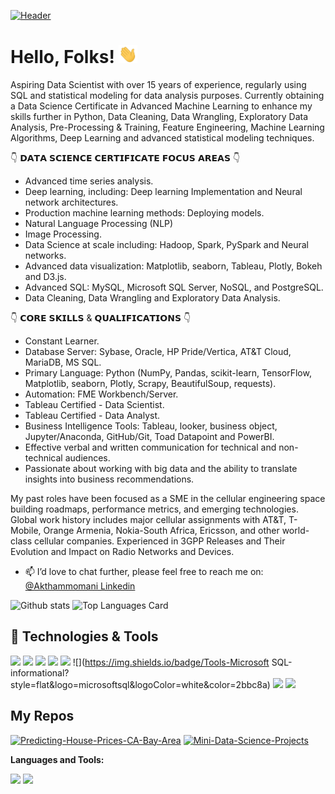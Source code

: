 
[![Header](https://raw.githubusercontent.com/akthammomani/akthammomani/master/Header_1.PNG "Header")](https://linkedin.com/in/akthammomani/)

# Hello, Folks! <img src="https://raw.githubusercontent.com/akthammomani/akthammomani/master/wave.gif" width="30px">



Aspiring Data Scientist with over 15 years of experience, regularly using SQL and statistical modeling for data analysis purposes. Currently obtaining a Data Science Certificate in Advanced Machine Learning to enhance my skills further in Python, Data Cleaning, Data Wrangling, Exploratory Data Analysis, Pre-Processing & Training, Feature Engineering, Machine Learning Algorithms, Deep Learning and advanced statistical modeling techniques.

👇 𝗗𝗔𝗧𝗔 𝗦𝗖𝗜𝗘𝗡𝗖𝗘 𝗖𝗘𝗥𝗧𝗜𝗙𝗜𝗖𝗔𝗧𝗘 𝗙𝗢𝗖𝗨𝗦 𝗔𝗥𝗘𝗔𝗦 👇
  * Advanced time series analysis.
  * Deep learning, including: Deep learning Implementation and Neural network architectures.
  * Production machine learning methods: Deploying models.
  * Natural Language Processing (NLP)
  * Image Processing.
  * Data Science at scale including: Hadoop, Spark, PySpark and Neural networks.
  * Advanced data visualization: Matplotlib, seaborn, Tableau, Plotly, Bokeh and D3.js.
  * Advanced SQL: MySQL, Microsoft SQL Server, NoSQL, and PostgreSQL.
  * Data Cleaning, Data Wrangling and Exploratory Data Analysis.

👇 𝗖𝗢𝗥𝗘 𝗦𝗞𝗜𝗟𝗟𝗦 & 𝗤𝗨𝗔𝗟𝗜𝗙𝗜𝗖𝗔𝗧𝗜𝗢𝗡𝗦 👇
  * Constant Learner.
  * Database Server: Sybase, Oracle, HP Pride/Vertica, AT&T Cloud, MariaDB, MS SQL.
  * Primary Language: Python (NumPy, Pandas, scikit-learn, TensorFlow, Matplotlib, seaborn, Plotly, Scrapy, BeautifulSoup, requests).
  * Automation: FME Workbench/Server.
  * Tableau Certified - Data Scientist.
  * Tableau Certified - Data Analyst.
  * Business Intelligence Tools: Tableau, looker, business object, Jupyter/Anaconda, GitHub/Git, Toad Datapoint and PowerBI.
  * Effective verbal and written communication for technical and non-technical audiences.
  * Passionate about working with big data and the ability to translate insights into business recommendations.

My past roles have been focused as a SME in the cellular engineering space building roadmaps, performance metrics, and emerging technologies. Global work history includes major cellular assignments with AT&T, T-Mobile, Orange Armenia, Nokia-South Africa, Ericsson, and other world-class cellular companies. Experienced in 3GPP Releases and Their Evolution and Impact on Radio Networks and Devices.

- 📫 I’d love to chat further, please feel free to reach me on: <a href="https://linkedin.com/in/akthammomani">@Akthammomani Linkedin</a> 

<!--
**akthammomani/akthammomani** is a ✨ _special_ ✨ repository because its `README.md` (this file) appears on your GitHub profile.

Here are some ideas to get you started:

- 🔭 I’m currently working on ...
- 🌱 I’m currently learning ...
- 👯 I’m looking to collaborate on ...
- 🤔 I’m looking for help with ...
- 💬 Ask me about ...
- 📫 How to reach me: ...
- 😄 Pronouns: ...
- ⚡ Fun fact: ...
-->
![Github stats](https://github-readme-stats.vercel.app/api?username=akthammomani&theme=highcontrast&show_icons=true&count_private=true) ![Top Languages Card](https://github-readme-stats.vercel.app/api/top-langs/?username=akthammomani) 


## 🔧 Technologies & Tools
![](https://img.shields.io/badge/OS-Linux-informational?style=flat&logo=linux&logoColor=white&color=2bbc8a)
![](https://img.shields.io/badge/Code-Python-informational?style=flat&logo=python&logoColor=white&color=2bbc8a)
![](https://img.shields.io/badge/Shell-Bash-informational?style=flat&logo=gnu-bash&logoColor=white&color=2bbc8a)
![](https://img.shields.io/badge/Tools-PostgreSQL-informational?style=flat&logo=postgresql&logoColor=white&color=2bbc8a)
![](https://img.shields.io/badge/Tools-MySQL-informational?style=flat&logo=mysql&logoColor=white&color=2bbc8a)
![](https://img.shields.io/badge/Tools-Microsoft SQL-informational?style=flat&logo=microsoftsql&logoColor=white&color=2bbc8a)
![](https://img.shields.io/badge/Tools-NoSQL-informational?style=flat&logo=nosql&logoColor=white&color=2bbc8a)
![](https://img.shields.io/badge/Tools-Tableau-informational?style=flat&logo=tableau&logoColor=white&color=2bbc8a)






## My Repos

[![Predicting-House-Prices-CA-Bay-Area](https://github-readme-stats.vercel.app/api/pin/?username=akthammomani&repo=Predicting-House-Prices-CA-Bay-Area&show_owner=true)](https://github.com/akthammomani/Predicting-House-Prices-CA-Bay-Area) [![Mini-Data-Science-Projects](https://github-readme-stats.vercel.app/api/pin/?username=akthammomani&repo=Mini-Data-Science-Projects&show_owner=true)](https://github.com/akthammomani/Mini-Data-Science-Projects)


**Languages and Tools:**  

<code><img height="40" src="https://raw.githubusercontent.com/shinokada/shinokada/master/assets/jupyter-notebook.png"></code>
<code><img height="40" src="https://raw.githubusercontent.com/shinokada/shinokada/master/assets/python.png"></code>
